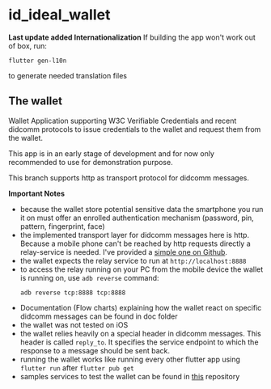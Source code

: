 # id_ideal_wallet

**Last update added Internationalization**
If building the app won't work out of box, run:

```
flutter gen-l10n
```

to generate needed translation files

## The wallet

Wallet Application supporting W3C Verifiable Credentials and recent didcomm protocols
to issue credentials to the wallet and request them from the wallet.

This app is in an early stage of development and for now only recommended to use for demonstration
purpose.

This branch supports http as transport protocol for didcomm messages.

**Important Notes**

- because the wallet store potential sensitive data the smartphone you run it on must offer an
  enrolled authentication mechanism (password, pin, pattern, fingerprint, face)
- the implemented transport layer for didcomm messages here is http. Because a mobile phone can't be
  reached by http requests directly a relay-service is needed. I've provided
  a [simple one on Github](https://github.com/b2cm/simple_didcomm_relay).
- the wallet expects the relay service to run at `http://localhost:8888`
- to access the relay running on your PC from the mobile device the wallet is running on,
  use `adb reverse` command:
  ```
  adb reverse tcp:8888 tcp:8888
  ```
- Documentation  (Flow charts) explaining how the wallet react on specific didcomm messages can be
  found in doc folder
- the wallet was not tested on iOS
- the wallet relies heavily on a special header in didcomm messages. This header is
  called `reply_to`. It specifies the service endpoint to which the response to a message should be
  sent back.
- running the wallet works like running every other flutter app using `flutter run`
  after `flutter pub get`
- samples services to test the wallet can be found
  in [this](https://github.com/b2cm/didcomm_examples) repository
